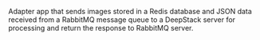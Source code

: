 Adapter app that sends images stored in a Redis database and JSON data received from a RabbitMQ message queue to a DeepStack server for processing and return the response to RabbitMQ server.